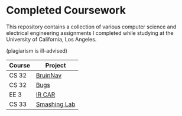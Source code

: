 # Completed Coursework

This repository contains a collection of various computer science and electrical engineering assignments I completed while studying at the University of California, Los Angeles.

(plagiarism is ill-advised)

| Course  | Project |
|---------|---------|
| CS 32 | [BruinNav](https://github.com/rwgriffithv/Completed-Coursework/tree/master/BruinNav-Project) |
| CS 32 | [Bugs](https://github.com/rwgriffithv/Completed-Coursework/tree/master/Bugs-Project) |
| EE 3  | [IR CAR](https://github.com/rwgriffithv/Completed-Coursework/tree/master/Car-Project) |
| CS 33 | [Smashing Lab](https://github.com/rwgriffithv/Completed-Coursework/tree/master/Smashing-Lab) |
